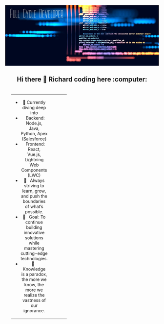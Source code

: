 <img src="https://raw.githubusercontent.com/RichardPinheiro/RichardPinheiro/master/full-cycle-developer.jpg">



<h2 style="text-align: center;"> Hi there 👋 Richard coding here :computer:</h2>

<table boder="0" style="border: 0; padding: 20px; width: 40%;">
<tr  style="text-align: center; border: 0">
<td  style="text-align: center; border: 0">

- 🚀 Currently diving deep into
- &nbsp; Backend: Node.js, Java, Python, Apex (Salesforce)
- &nbsp; Frontend: React, Vue.js, Lightning Web Components (LWC)
- 🌱 &nbsp; Always striving to learn, grow, and push the boundaries of what’s possible.
- 🎯 &nbsp; Goal: To continue building innovative solutions while mastering cutting-edge technologies.
- 🤔 &nbsp; Knowledge is a paradox, the more we know, the more we realize the vastness of our ignorance.
      
</td  style="text-align: center; border: 0">

<td style="border: 0; padding: 20px; width: 40%;">

<img width="auto" height="190px" src="https://raw.githubusercontent.com/RichardPinheiro/RichardPinheiro/master/developer2.gif">

</td>

<td style="border: 0; padding: 20px; width: 40%;">
</br>

📫  &nbsp; *How to reach me*
</br>

[![Linkedin Badge](https://img.shields.io/badge/-RichardPinhelro-blue?style=flat-square&logo=Linkedin&logoColor=white&link=https://www.linkedin.com/in/richard-pinheiro-56b99397/)](https://www.linkedin.com/in/richard-pinheiro-56b99397/)

[![Twitter Badge](https://img.shields.io/badge/-@RichardPinhelro-1ca0f1?style=flat-square&labelColor=1ca0f1&logo=twitter&logoColor=white&link=https://twitter.com/RichardPInhelro)](https://twitter.com/RichardPInhelro) 

[![Gmail Badge](https://img.shields.io/badge/-richardpinheiro1992@gmail.com-c14438?style=flat-square&logo=Gmail&logoColor=white&link=mailto:richardpinheiro1992@gmail.com)](mailto:richardpinheiro1992@gmail.com)

</td>

</tr>
</table>
